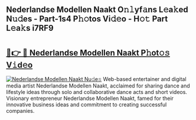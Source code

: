 ## Nederlandse Modellen Naakt O𝚗𝚕yf𝚊ns L𝚎a𝚔ed N𝚞𝚍es - Part-1s4 P𝚑𝚘tos Vi𝚍𝚎o - H𝚘𝚝 Part L𝚎a𝚔s i7RF9

# <h2><a href="http://kfc2m5.oniu.top/?m=Nederlandse+Modellen+Naakt">🔗👉 🔴 Nederlandse Modellen Naakt P𝚑ot𝚘𝚜 V𝚒d𝚎o</a></h2>

[![Nederlandse Modellen Naakt Nu𝚍e𝚜](https://i.imgur.com/0qMVB7G.gif)](http://kfc2m5.oniu.top/?m=Nederlandse+Modellen+Naakt)
Web-based entertainer and digital media artist Nederlandse Modellen Naakt, acclaimed for sharing dance and lifestyle ideas through solo and collaborative dance acts and short videos. Visionary entrepreneur Nederlandse Modellen Naakt, famed for their innovative business ideas and commitment to creating successful companies.  
